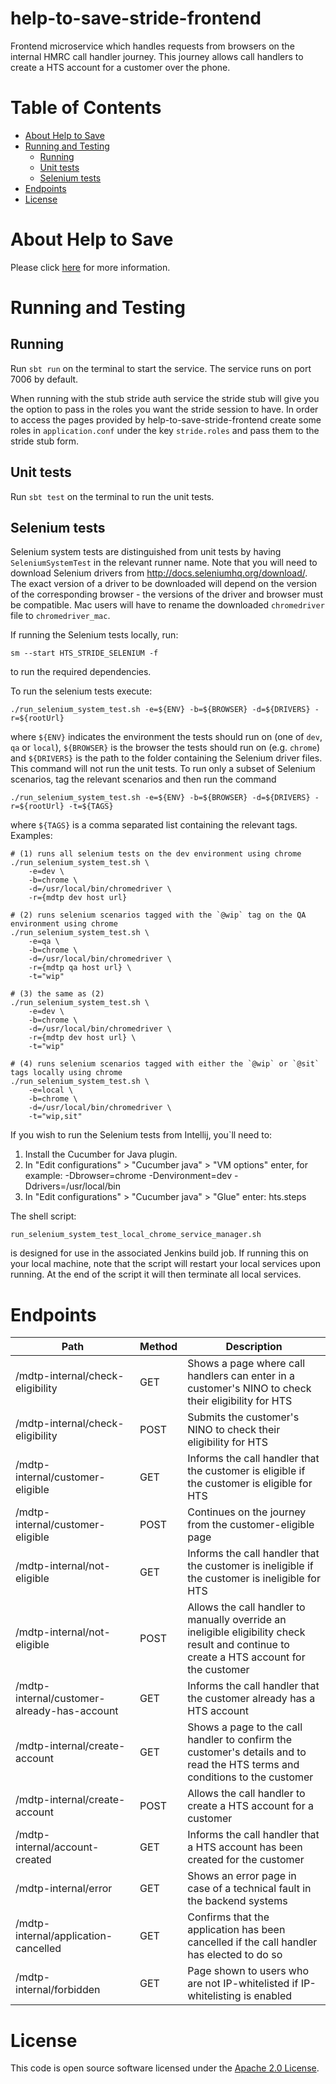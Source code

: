help-to-save-stride-frontend
============================
Frontend microservice which handles requests from browsers on the internal HMRC call handler journey. This journey allows
call handlers to create a HTS account for a customer over the phone.

Table of Contents
=================
* [About Help to Save](#about-help-to-save)
* [Running and Testing](#running-and-testing)
   * [Running](#running)
   * [Unit tests](#unit-tests)
   * [Selenium tests](#selenium-tests)
* [Endpoints](#endpoints)
* [License](#license)


About Help to Save
==================
Please click [here](https://github.com/hmrc/help-to-save#about-help-to-save) for more information.

Running and Testing
===================

Running
-------

Run `sbt run` on the terminal to start the service. The service runs on port 7006 by default.
 
When running with the stub stride auth service the stride stub will give you the option to pass
in the roles you want the stride session to have. In order to access the pages provided by help-to-save-stride-frontend 
create some roles in `application.conf` under the key `stride.roles` and pass them to the stride stub form.


Unit tests                                              
----------                                              
Run `sbt test` on the terminal to run the unit tests.   

Selenium tests
--------------
Selenium system tests are distinguished from unit tests by having `SeleniumSystemTest` in the relevant runner name. Note
that you will need to download Selenium drivers from http://docs.seleniumhq.org/download/. The exact version of a driver
to be downloaded will depend on the version of the corresponding browser - the versions of the driver and browser must be
compatible. Mac users will have to rename the downloaded `chromedriver` file to `chromedriver_mac`.


If running the Selenium tests locally, run:
```
sm --start HTS_STRIDE_SELENIUM -f

```
to run the required dependencies.

To run the selenium tests execute:
 ```
 ./run_selenium_system_test.sh -e=${ENV} -b=${BROWSER} -d=${DRIVERS} -r=${rootUrl}
```
where `${ENV}` indicates the environment the tests should run on (one of `dev`, `qa` or `local`), `${BROWSER}` is
the browser the tests should run on (e.g. `chrome`) and `${DRIVERS}` is the path to the folder
containing the Selenium driver files. This command will not run the unit tests. To run only a subset of
Selenium scenarios, tag the relevant scenarios and then run the command
 ```
 ./run_selenium_system_test.sh -e=${ENV} -b=${BROWSER} -d=${DRIVERS} -r=${rootUrl} -t=${TAGS}
 ```
where `${TAGS}` is a comma separated list containing the relevant tags. Examples:

```
# (1) runs all selenium tests on the dev environment using chrome
./run_selenium_system_test.sh \
    -e=dev \
    -b=chrome \
    -d=/usr/local/bin/chromedriver \
    -r={mdtp dev host url}

# (2) runs selenium scenarios tagged with the `@wip` tag on the QA environment using chrome                 
./run_selenium_system_test.sh \
    -e=qa \
    -b=chrome \
    -d=/usr/local/bin/chromedriver \
    -r={mdtp qa host url} \
    -t="wip"

# (3) the same as (2)        
./run_selenium_system_test.sh \
    -e=dev \
    -b=chrome \
    -d=/usr/local/bin/chromedriver \
    -r={mdtp dev host url} \
    -t="wip"       

# (4) runs selenium scenarios tagged with either the `@wip` or `@sit` tags locally using chrome
./run_selenium_system_test.sh \
    -e=local \
    -b=chrome \
    -d=/usr/local/bin/chromedriver \
    -t="wip,sit" 
```

If you wish to run the Selenium tests from Intellij, you`ll need to:
1. Install the Cucumber for Java plugin.
2. In "Edit configurations" > "Cucumber java" > "VM options" enter, for example: -Dbrowser=chrome -Denvironment=dev -Ddrivers=/usr/local/bin
3. In "Edit configurations" > "Cucumber java" > "Glue" enter: hts.steps

The shell script: 
```
run_selenium_system_test_local_chrome_service_manager.sh
```
is designed for use in the associated Jenkins build job. If running this on your local machine, note that the script 
will restart your local services upon running. At the end of the script it will then terminate all local services.

Endpoints
=========
| Path                                                        | Method | Description  |
| ------------------------------------------------------------| ------ | ------------ |
| /mdtp-internal/check-eligibility                            | GET    | Shows a page where call handlers can enter in a customer's NINO to check their eligibility for HTS|   
| /mdtp-internal/check-eligibility                            | POST   | Submits the customer's NINO to check their eligibility for HTS  |
| /mdtp-internal/customer-eligible                            | GET    | Informs the call handler that the customer is eligible if the customer is eligible for HTS |
| /mdtp-internal/customer-eligible                            | POST   | Continues on the journey from the customer-eligible page  |
| /mdtp-internal/not-eligible                                 | GET    | Informs the call handler that the customer is ineligible if the customer is ineligible for HTS  |
| /mdtp-internal/not-eligible                                 | POST   | Allows the call handler to manually override an ineligible eligibility check result and continue to create a HTS account for the customer |
| /mdtp-internal/customer-already-has-account                 | GET    | Informs the call handler that the customer already has a HTS account  |
| /mdtp-internal/create-account                               | GET    | Shows a page to the call handler to confirm the customer's details and to read the HTS terms and conditions to the customer |
| /mdtp-internal/create-account                               | POST   | Allows the call handler to create a HTS account for a customer  |
| /mdtp-internal/account-created                              | GET    | Informs the call handler that a HTS account has been created for the customer  |
| /mdtp-internal/error                                        | GET    | Shows an error page in case of a technical fault in the backend systems  |
| /mdtp-internal/application-cancelled                        | GET    | Confirms that the application has been cancelled if the call handler has elected to do so  |
| /mdtp-internal/forbidden                                    | GET    | Page shown to users who are not IP-whitelisted if IP-whitelisting is enabled  |


License
=======
This code is open source software licensed under the [Apache 2.0 License]("http://www.apache.org/licenses/LICENSE-2.0.html").
